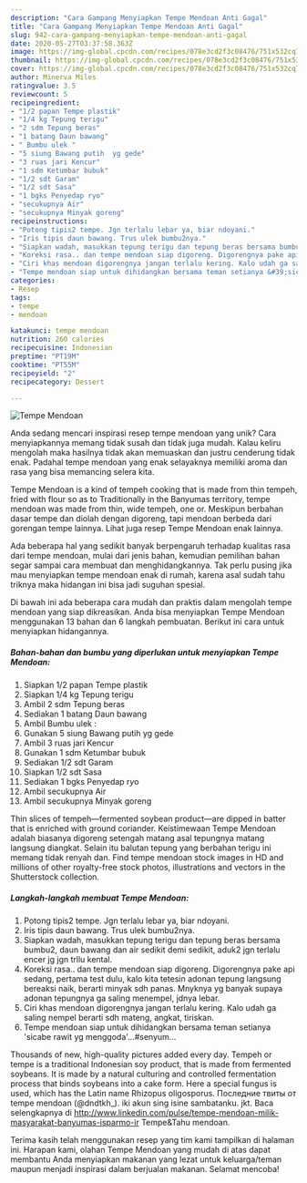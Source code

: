 ```yaml
---
description: "Cara Gampang Menyiapkan Tempe Mendoan Anti Gagal"
title: "Cara Gampang Menyiapkan Tempe Mendoan Anti Gagal"
slug: 942-cara-gampang-menyiapkan-tempe-mendoan-anti-gagal
date: 2020-05-27T03:37:58.363Z
image: https://img-global.cpcdn.com/recipes/078e3cd2f3c08476/751x532cq70/tempe-mendoan-foto-resep-utama.jpg
thumbnail: https://img-global.cpcdn.com/recipes/078e3cd2f3c08476/751x532cq70/tempe-mendoan-foto-resep-utama.jpg
cover: https://img-global.cpcdn.com/recipes/078e3cd2f3c08476/751x532cq70/tempe-mendoan-foto-resep-utama.jpg
author: Minerva Miles
ratingvalue: 3.5
reviewcount: 5
recipeingredient:
- "1/2 papan Tempe plastik"
- "1/4 kg Tepung terigu"
- "2 sdm Tepung beras"
- "1 batang Daun bawang"
- " Bumbu ulek "
- "5 siung Bawang putih  yg gede"
- "3 ruas jari Kencur"
- "1 sdm Ketumbar bubuk"
- "1/2 sdt Garam"
- "1/2 sdt Sasa"
- "1 bgks Penyedap ryo"
- "secukupnya Air"
- "secukupnya Minyak goreng"
recipeinstructions:
- "Potong tipis2 tempe. Jgn terlalu lebar ya, biar ndoyani."
- "Iris tipis daun bawang. Trus ulek bumbu2nya."
- "Siapkan wadah, masukkan tepung terigu dan tepung beras bersama bumbu2, daun bawang dan air sedikit demi sedikit, aduk2 jgn terlalu encer jg jgn trllu kental."
- "Koreksi rasa.. dan tempe mendoan siap digoreng. Digorengnya pake api sedang, pertama test dulu, kalo kita tetesin adonan tepung langsung bereaksi naik, berarti minyak sdh panas. Mnyknya yg banyak supaya adonan tepungnya ga saling menempel, jdnya lebar."
- "Ciri khas mendoan digorengnya jangan terlalu kering. Kalo udah ga saling nempel berarti sdh mateng, angkat, tiriskan."
- "Tempe mendoan siap untuk dihidangkan bersama teman setianya &#39;sicabe rawit yg menggoda&#39;...#senyum..."
categories:
- Resep
tags:
- tempe
- mendoan

katakunci: tempe mendoan 
nutrition: 260 calories
recipecuisine: Indonesian
preptime: "PT19M"
cooktime: "PT55M"
recipeyield: "2"
recipecategory: Dessert

---
```



![Tempe Mendoan](https://img-global.cpcdn.com/recipes/078e3cd2f3c08476/751x532cq70/tempe-mendoan-foto-resep-utama.jpg)

Anda sedang mencari inspirasi resep tempe mendoan yang unik? Cara menyiapkannya memang tidak susah dan tidak juga mudah. Kalau keliru mengolah maka hasilnya tidak akan memuaskan dan justru cenderung tidak enak. Padahal tempe mendoan yang enak selayaknya memiliki aroma dan rasa yang bisa memancing selera kita.

Tempe Mendoan is a kind of tempeh cooking that is made from thin tempeh, fried with flour so as to Traditionally in the Banyumas territory, tempe mendoan was made from thin, wide tempeh, one or. Meskipun berbahan dasar tempe dan diolah dengan digoreng, tapi mendoan berbeda dari gorengan tempe lainnya. Lihat juga resep Tempe Mendoan enak lainnya.

Ada beberapa hal yang sedikit banyak berpengaruh terhadap kualitas rasa dari tempe mendoan, mulai dari jenis bahan, kemudian pemilihan bahan segar sampai cara membuat dan menghidangkannya. Tak perlu pusing jika mau menyiapkan tempe mendoan enak di rumah, karena asal sudah tahu triknya maka hidangan ini bisa jadi suguhan spesial.


Di bawah ini ada beberapa cara mudah dan praktis dalam mengolah tempe mendoan yang siap dikreasikan. Anda bisa menyiapkan Tempe Mendoan menggunakan 13 bahan dan 6 langkah pembuatan. Berikut ini cara untuk menyiapkan hidangannya.

<!--inarticleads1-->

##### Bahan-bahan dan bumbu yang diperlukan untuk menyiapkan Tempe Mendoan:

1. Siapkan 1/2 papan Tempe plastik
1. Siapkan 1/4 kg Tepung terigu
1. Ambil 2 sdm Tepung beras
1. Sediakan 1 batang Daun bawang
1. Ambil  Bumbu ulek :
1. Gunakan 5 siung Bawang putih  yg gede
1. Ambil 3 ruas jari Kencur
1. Gunakan 1 sdm Ketumbar bubuk
1. Sediakan 1/2 sdt Garam
1. Siapkan 1/2 sdt Sasa
1. Sediakan 1 bgks Penyedap r*y*o
1. Ambil secukupnya Air
1. Ambil secukupnya Minyak goreng


Thin slices of tempeh—fermented soybean product—are dipped in batter that is enriched with ground coriander. Keistimewaan Tempe Mendoan adalah biasanya digoreng setengah matang asal tepungnya matang langsung diangkat. Selain itu balutan tepung yang berbahan terigu ini memang tidak renyah dan. Find tempe mendoan stock images in HD and millions of other royalty-free stock photos, illustrations and vectors in the Shutterstock collection. 

<!--inarticleads2-->

##### Langkah-langkah membuat Tempe Mendoan:

1. Potong tipis2 tempe. Jgn terlalu lebar ya, biar ndoyani.
1. Iris tipis daun bawang. Trus ulek bumbu2nya.
1. Siapkan wadah, masukkan tepung terigu dan tepung beras bersama bumbu2, daun bawang dan air sedikit demi sedikit, aduk2 jgn terlalu encer jg jgn trllu kental.
1. Koreksi rasa.. dan tempe mendoan siap digoreng. Digorengnya pake api sedang, pertama test dulu, kalo kita tetesin adonan tepung langsung bereaksi naik, berarti minyak sdh panas. Mnyknya yg banyak supaya adonan tepungnya ga saling menempel, jdnya lebar.
1. Ciri khas mendoan digorengnya jangan terlalu kering. Kalo udah ga saling nempel berarti sdh mateng, angkat, tiriskan.
1. Tempe mendoan siap untuk dihidangkan bersama teman setianya &#39;sicabe rawit yg menggoda&#39;...#senyum...


Thousands of new, high-quality pictures added every day. Tempeh or tempe is a traditional Indonesian soy product, that is made from fermented soybeans. It is made by a natural culturing and controlled fermentation process that binds soybeans into a cake form. Here a special fungus is used, which has the Latin name Rhizopus oligosporus. Последние твиты от tempe mendoan (@dndtkh_). iki akun sing isine sambatanku. jkt. Baca selengkapnya di http://www.linkedin.com/pulse/tempe-mendoan-milik-masyarakat-banyumas-isparmo-ir Tempe&amp;Tahu mendoan. 

Terima kasih telah menggunakan resep yang tim kami tampilkan di halaman ini. Harapan kami, olahan Tempe Mendoan yang mudah di atas dapat membantu Anda menyiapkan makanan yang lezat untuk keluarga/teman maupun menjadi inspirasi dalam berjualan makanan. Selamat mencoba!
